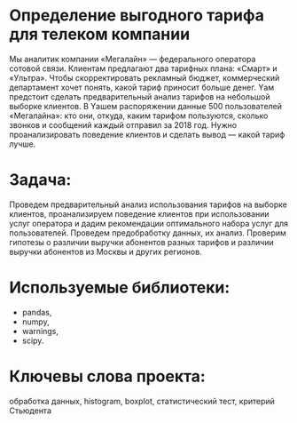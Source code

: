 # Определение выгодного тарифа для телеком компании
Мы аналитик компании «Мегалайн» — федерального оператора сотовой связи. Клиентам предлагают два тарифных плана: «Смарт» и «Ультра». Чтобы скорректировать рекламный бюджет, коммерческий департамент хочет понять, какой тариф приносит больше денег.
Yам предстоит сделать предварительный анализ тарифов на небольшой выборке клиентов. В Yашем распоряжении данные 500 пользователей «Мегалайна»: кто они, откуда, каким тарифом пользуются, сколько звонков и сообщений каждый отправил за 2018 год. Нужно проанализировать поведение клиентов и сделать вывод — какой тариф лучше.
# Задача:
Проведем предварительный анализ использования тарифов на выборке клиентов, проанализируем поведение клиентов при использовании услуг оператора и дадим рекомендации оптимального набора услуг для пользователей. Проведем предобработку данных, их анализ. Проверим гипотезы о различии выручки абонентов разных тарифов и различии выручки абонентов из Москвы и других регионов.
# Используемые библиотеки:
* pandas,
* numpy,
* warnings,
* scipy.
# Ключевы слова проекта:
обработка данных, histogram, boxplot, статистический тест, критерий Стьюдента
